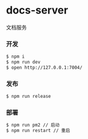 # docs-server

文档服务

### 开发

```bash
$ npm i
$ npm run dev
$ open http://127.0.0.1:7004/
```

### 发布

```bash
$ npm run release
```

### 部署

```bash
$ npm run pm2 // 启动
$ npm run restart // 重启
```

